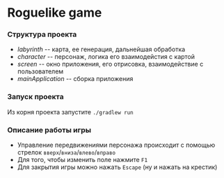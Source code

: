 # Roguelike game

### Структура проекта

- *labyrinth* -- карта, ее генерация, дальнейшая обработка
- *character* -- персонаж, логика его взаимодейстия с картой
- *screen* -- окно приложения, его отрисовка, взаимодействие с пользователем
- *mainApplication* -- сборка приложения

### Запуск проекта

Из корня проекта запустите
```./gradlew run```

### Описание работы игры

- Управление передвижениями персонажа происходит с помощью стрелок ```вверх```/```вниза```/```влево```/```вправо```
- Для того, чтобы изменить поле нажмите ```F1```
- Для закрытия игры можно нажать ```Escape``` (ну и нажать на крестик)
